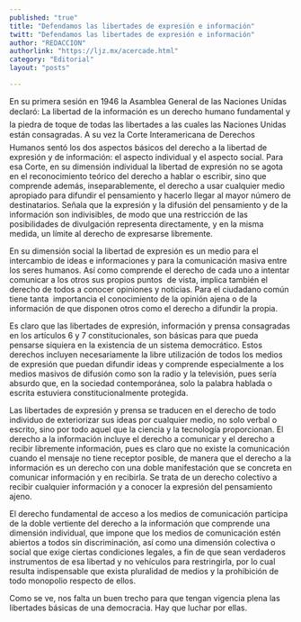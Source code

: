 ```yaml
---
published: "true"
title: "Defendamos las libertades de expresión e información"
twitt: "Defendamos las libertades de expresión e información"
author: "REDACCION"
authorlink: "https://ljz.mx/acercade.html"
category: "Editorial"
layout: "posts"

---
```



  En su primera sesión en 1946 la Asamblea General de las Naciones Unidas declaró: La libertad de la información es un derecho humano fundamental y la piedra de toque de todas las libertades a las cuales las Naciones Unidas están consagradas. A su vez la Corte Interamericana de Derechos Humanos sentó los dos aspectos básicos del derecho a la libertad de expresión y de información: el aspecto individual y el aspecto social. Para esa Corte, en su dimensión individual la libertad de expresión no se agota en el reconocimiento teórico del derecho a hablar o escribir, sino que comprende además, inseparablemente, el derecho a usar cualquier medio apropiado para difundir el pensamiento y hacerlo llegar al mayor número de destinatarios. Señala que la expresión y la difusión del pensamiento y de la información son indivisibles, de modo que una restricción de las posibilidades de divulgación representa directamente, y en la misma medida, un límite al derecho de expresarse libremente.



  En su dimensión social la libertad de expresión es un medio para el intercambio de ideas e informaciones y para la comunicación masiva entre los seres humanos. Así como comprende el derecho de cada uno a intentar comunicar a los otros sus propios puntos  de vista, implica también el derecho de todos a conocer opiniones y noticias. Para el ciudadano común tiene tanta  importancia el conocimiento de la opinión ajena o de la información de que disponen otros como el derecho a difundir la propia.



  Es claro que las libertades de expresión, información y prensa consagradas en los artículos 6 y 7 constitucionales, son básicas para que pueda pensarse siquiera en la existencia de un sistema democrático. Estos derechos incluyen necesariamente la libre utilización de todos los medios de expresión que puedan difundir ideas y comprende especialmente a los medios masivos de difusión como son la radio y la televisión, pues sería absurdo que, en la sociedad contemporánea, solo la palabra hablada o escrita estuviera constitucionalmente protegida.



  Las libertades de expresión y prensa se traducen en el derecho de todo individuo de exteriorizar sus ideas por cualquier medio, no solo verbal o escrito, sino por todo aquel que la ciencia y la tecnología proporcionan. El derecho a la información incluye el derecho a comunicar y el derecho a recibir libremente información, pues es claro que no existe la comunicación cuando el mensaje no tiene receptor posible, de manera que el derecho a la información es un derecho con una doble manifestación que se concreta en comunicar información y en recibirla. Se trata de un derecho colectivo a recibir cualquier información y a conocer la expresión del pensamiento ajeno.



  El derecho fundamental de acceso a los medios de comunicación participa de la doble vertiente del derecho a la información que comprende una  dimensión individual, que impone que los medios de comunicación estén abiertos a todos sin discriminación, así como una dimensión colectiva o social que exige ciertas condiciones legales, a fin de que sean verdaderos instrumentos de esa libertad y no vehículos para restringirla, por lo cual resulta indispensable que exista pluralidad de medios y la prohibición de todo monopolio respecto de ellos.



  Como se ve, nos falta un buen trecho para que tengan vigencia plena las libertades básicas de una democracia. Hay que luchar por ellas.

